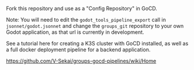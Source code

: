 Fork this repository and use as a "Config Repository" in GoCD.

Note: You will need to edit the `godot_tools_pipeline_export` call
in `jsonnet/godot.jsonnet` and change the `groups_git` repository to
your own Godot application, as that url is currently in development.

See a tutorial here for creating a K3S cluster with GoCD installed,
as well as a full docker deployment pipeline for a backend application.

https://github.com/V-Sekai/groups-gocd-pipelines/wiki/Home
